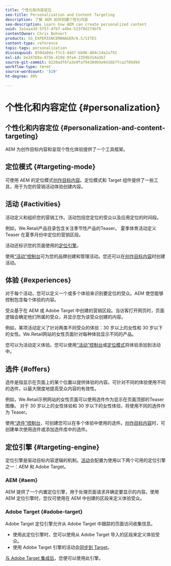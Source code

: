 ```yaml
---
title: 个性化和内容定位
seo-title: Personalization and Content Targeting
description: 了解 AEM 如何创建个性化内容
seo-description: Learn how AEM can create personalized content
uuid: 3a1aaa3d-5f57-4fb7-a4be-523f0d274b79
contentOwner: Chris Bohnert
products: SG_EXPERIENCEMANAGER/6.5/SITES
content-type: reference
topic-tags: personalization
discoiquuid: 850da0da-f7c3-4dd7-bb06-404c14a2a791
exl-id: be34760a-875b-419d-9fa4-2359b314a3b7
source-git-commit: b220adf6fa3e9faf94389b9a9416b7fca2f89d9d
workflow-type: tm+mt
source-wordcount: '519'
ht-degree: 89%

---
```


# 个性化和内容定位 {#personalization}

## 个性化和内容定位 {#personalization-and-content-targeting}

AEM 为创作目标内容和呈现个性化体验提供了一个工具框架。

## 定位模式 {#targeting-mode}

可使用 AEM 的定位模式[创作目标内容](/help/sites-authoring/content-targeting-touch.md)。定位模式和 Target 组件提供了一些工具，用于为您的营销活动体验创建内容。

## 活动 {#activities}

活动定义和组织您的营销工作。活动包括您定位的受众以及应用定位的时间段。

例如，We.Retail产品目录包含关注季节性产品的Teaser。 夏季体育活动定义 Teaser 在夏季月份中定位的营销区段。

活动还标识您的页面使用的[定位引擎](/help/sites-authoring/personalization.md#targeting-engine)。

使用[“活动”控制台](/help/sites-authoring/activitylib.md)可为您的品牌创建和管理活动。您还可以在[创作目标内容](/help/sites-authoring/content-targeting-touch.md)时创建活动。

## 体验 {#experiences}

对于每个活动，您可以定义一个或多个体验来识别要定位的受众。AEM 使您能够控制包含每个体验的内容。

受众基于在 AEM 或 Adobe Target 中创建的营销区段。当访客打开网页时，页面逻辑会确定他们所属的受众，并显示您为该受众创建的内容。

例如，某项活动定义了针对两类不同受众的体验：30 岁以上的女性和 30 岁以下的女性。We.Retail网站的女性页面针对每种体验显示不同的产品。

您可以为活动定义体验。您可以使用[“活动”控制台](/help/sites-authoring/activitylib.md#adding-editing-an-activity-using-the-activities-console)或[定位模式](/help/sites-authoring/content-targeting-touch.md#adding-and-removing-experiences-using-targeting-mode)将体验添加到活动中。

## 选件 {#offers}

选件是指显示在页面上的某个位置以提供体验的内容。可针对不同的体验使用不同的选件，以最大限度地提高受众内容的有效性。

例如，We.Retail示例网站的女性页面可以使用选件作为显示在页面顶部的Teaser图像。 对于 30 岁以上的女性体验和 30 岁以下的女性体验，将使用不同的选件作为 Teaser。

使用[“选件”控制台](/help/sites-authoring/offerlib.md)，可创建您可以在多个体验中使用的选件。[创作目标内容](/help/sites-authoring/content-targeting-touch.md)时，可创建单次使用选件或添加选件库中的选件。

## 定位引擎 {#targeting-engine}

定位引擎是驱动目标内容逻辑的机制。[活动](/help/sites-authoring/activitylib.md)会配置为使用以下两个可用的定位引擎之一：AEM 和 Adobe Target。

### AEM {#aem}

AEM 提供了一个内置定位引擎，用于处理页面请求并确定要显示的内容。使用 AEM 定位引擎时，您仅可使用在 AEM 中创建的区段来定义体验受众。

### Adobe Target {#adobe-target}

Adobe Target 定位引擎允许从 Adobe Target 中跟踪的页面访问收集信息。

* 使用此定位引擎时，您可以使用从 Adobe Target 导入的区段来定义体验受众。
* 使用 Adobe Target 引擎的活动会[同步到 Target](/help/sites-authoring/activitylib.md#synchronizing-activities-with-adobe-target)。

[与 Adobe Target 集成后](/help/sites-administering/opt-in.md)，您便可以使用此引擎。
